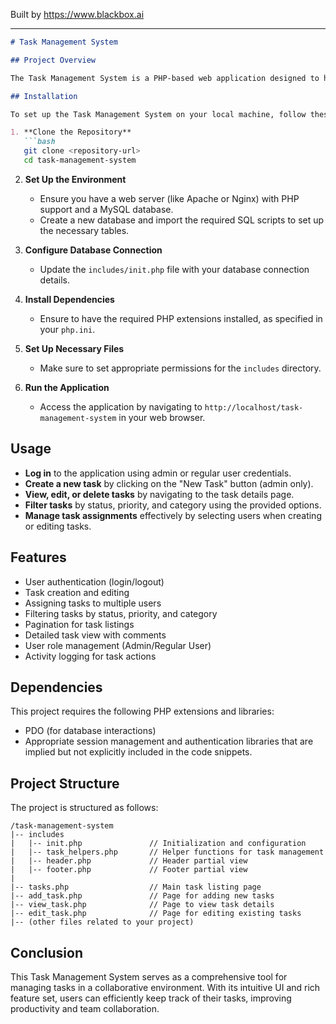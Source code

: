 
Built by https://www.blackbox.ai

---

```markdown
# Task Management System

## Project Overview

The Task Management System is a PHP-based web application designed to help users manage tasks efficiently. It supports user authentication, task creation, assignment, and management, allowing both administrators and regular users to interact with tasks according to their roles. The application has features for filtering tasks based on status, priority, and category, along with pagination for easy navigation through task lists.

## Installation

To set up the Task Management System on your local machine, follow these steps:

1. **Clone the Repository**
   ```bash
   git clone <repository-url>
   cd task-management-system
   ```

2. **Set Up the Environment**
   - Ensure you have a web server (like Apache or Nginx) with PHP support and a MySQL database.
   - Create a new database and import the required SQL scripts to set up the necessary tables.

3. **Configure Database Connection**
   - Update the `includes/init.php` file with your database connection details.

4. **Install Dependencies**
   - Ensure to have the required PHP extensions installed, as specified in your `php.ini`.

5. **Set Up Necessary Files**
   - Make sure to set appropriate permissions for the `includes` directory.

6. **Run the Application**
   - Access the application by navigating to `http://localhost/task-management-system` in your web browser.

## Usage

- **Log in** to the application using admin or regular user credentials.
- **Create a new task** by clicking on the "New Task" button (admin only).
- **View, edit, or delete tasks** by navigating to the task details page.
- **Filter tasks** by status, priority, and category using the provided options.
- **Manage task assignments** effectively by selecting users when creating or editing tasks.

## Features

- User authentication (login/logout)
- Task creation and editing
- Assigning tasks to multiple users
- Filtering tasks by status, priority, and category
- Pagination for task listings
- Detailed task view with comments
- User role management (Admin/Regular User)
- Activity logging for task actions

## Dependencies

This project requires the following PHP extensions and libraries:

- PDO (for database interactions)
- Appropriate session management and authentication libraries that are implied but not explicitly included in the code snippets.

## Project Structure

The project is structured as follows:

```
/task-management-system
|-- includes
|   |-- init.php               // Initialization and configuration
|   |-- task_helpers.php       // Helper functions for task management
|   |-- header.php             // Header partial view
|   |-- footer.php             // Footer partial view
|
|-- tasks.php                  // Main task listing page
|-- add_task.php               // Page for adding new tasks
|-- view_task.php              // Page to view task details
|-- edit_task.php              // Page for editing existing tasks
|-- (other files related to your project)
```

## Conclusion

This Task Management System serves as a comprehensive tool for managing tasks in a collaborative environment. With its intuitive UI and rich feature set, users can efficiently keep track of their tasks, improving productivity and team collaboration.
```